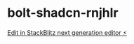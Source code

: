 # bolt-shadcn-rnjhlr

[Edit in StackBlitz next generation editor ⚡️](https://stackblitz.com/~/github.com/sanjaypurab/bolt-shadcn-rnjhlr)